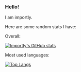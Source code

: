 ### Hello!
I am importly.

Here are some random stats I have:

Overall:

[![Importly's GitHub stats](https://github-readme-stats.vercel.app/api?username=importly&show_icons=true&theme=tokyonight)](https://github.com/anuraghazra/github-readme-stats)

Most used languages:

[![Top Langs](https://github-readme-stats.vercel.app/api/top-langs/?username=importly&layout=compact&theme=tokyonight)](https://github.com/anuraghazra/github-readme-stats)
